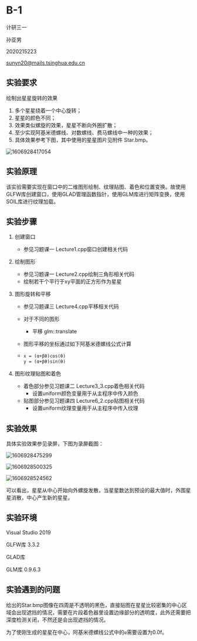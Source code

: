 # B-1 

计研三一

孙亚男

2020215223

sunyn20@mails.tsinghua.edu.cn



## 实验要求

绘制出星星旋转的效果
1)	多个星星绕着一个中心旋转；
2)	星星的颜色不同；
3)	效果类似螺旋的效果，星星不断向外圈扩散；
4)	至少实现阿基米德螺线、对数螺线、费马螺线中一种的效果；
5)	具体效果参考下图，其中使用的星星图片见附件 Star.bmp。

![1606928417054](C:/Users/80592/AppData/Roaming/Typora/typora-user-images/1606928417054.png)



## 实验原理

该实验需要实现在窗口中的二维图形绘制、纹理贴图、着色和位置变换。故使用GLFW库创建窗口，使用GLAD管理函数指针，使用GLM库进行矩阵变换，使用SOIL库进行纹理加载。



## 实验步骤

1. 创建窗口
   
   - 参见习题课一 Lecture1.cpp窗口创建相关代码
   
2. 绘制图形
   - 参见习题课一 Lecture2.cpp绘制三角形相关代码
   - 绘制若干个平行于xy平面的正方形作为星星
   
4. 图形旋转和平移
   - 参见习题课三 Lecture4.cpp平移相关代码
   
   - 对于不同的图形
     
     - 平移 glm::translate
     
   - 图形平移的坐标通过如下阿基米德螺线公式计算
   
   - ```latex
     x = (α+βθ)cos(θ)
     y = (α+βθ)sin(θ)
     ```
   
4. 图形纹理贴图和着色

   - 着色部分参见习题课二 Lecture3_3.cpp着色相关代码
     - 设置uniform颜色变量用于从主程序中传入颜色
   - 贴图部分参见习题课四 Lecture6_2.cpp贴图相关代码
     - 设置uniform纹理变量用于从主程序中传入纹理



## 实验效果

具体实验效果参见录屏，下图为录屏截图：

![1606928475299](C:/Users/80592/AppData/Roaming/Typora/typora-user-images/1606928475299.png)



![1606928500325](C:/Users/80592/AppData/Roaming/Typora/typora-user-images/1606928500325.png)



![1606928524562](C:/Users/80592/AppData/Roaming/Typora/typora-user-images/1606928524562.png)



可以看出，星星从中心开始向外螺旋发散，当星星数达到预设的最大值时，外围星星消散，中心产生新的星星。



## 实验环境

Visual Studio 2019

GLFW库 3.3.2

GLAD库

GLM库 0.9.6.3



## 实验遇到的问题

给出的Star.bmp图像在四周是不透明的黑色，直接贴图在星星比较密集的中心区域会出现遮挡的情况，需要在片段着色器里设置边缘部分的透明度，此外还需要把深度检测关闭，不然还是会出现遮挡的情况。



为了使刚生成的星星在中心，阿基米德螺线公式中的`α`需要设置为0.0f。